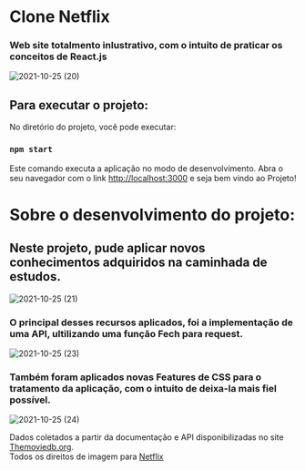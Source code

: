 # Clone Netflix 
### Web site totalmento inlustrativo, com o intuito de praticar os conceitos de React.js

![2021-10-25 (20)](https://user-images.githubusercontent.com/85572838/138735267-985f469e-dd10-4f36-a1dc-d3f210c12a24.png)

## Para executar o projeto:
No diretório do projeto, você pode executar:

### `npm start`

Este comando executa a aplicação no modo de desenvolvimento.
Abra o seu navegador com o link [http://localhost:3000](http://localhost:3000) e seja bem vindo ao Projeto!

# Sobre o desenvolvimento do projeto:

## Neste projeto, pude aplicar novos conhecimentos adquiridos na caminhada de estudos.

![2021-10-25 (21)](https://user-images.githubusercontent.com/85572838/138737605-965ec99f-24c4-4c17-af5d-1ab2dfb22478.png)

### O principal desses recursos aplicados, foi a implementação de uma API, ultilizando uma função Fech para request.

![2021-10-25 (23)](https://user-images.githubusercontent.com/85572838/138738191-e5d58344-b5bb-4822-b69e-7ca4938ed85c.png)

### Também foram aplicados novas Features de CSS para o tratamento da aplicação, com o intuito de deixa-la mais fiel possível.

![2021-10-25 (24)](https://user-images.githubusercontent.com/85572838/138739019-30f32c64-2750-4479-b595-7d3773762dac.png)

Dados coletados a partir da documentação e API disponibilizadas no site [Themoviedb.org](https://www.themoviedb.org/documentation/api?language=pt-BR). </br>
Todos os direitos de imagem para [Netflix](https://www.netflix.com/br/)
